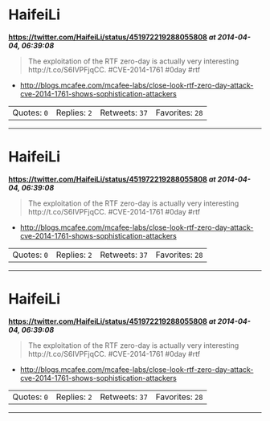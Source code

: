 # HaifeiLi
**https://twitter.com/HaifeiLi/status/451972219288055808 _at 2014-04-04, 06:39:08_**
<blockquote>
The exploitation of the RTF zero-day is actually very interesting http://t.co/S6IVPFjqCC. #CVE-2014-1761 #0day #rtf
</blockquote>

* http://blogs.mcafee.com/mcafee-labs/close-look-rtf-zero-day-attack-cve-2014-1761-shows-sophistication-attackers

<table><tr>
<td>Quotes: <code>0</code></td>
<td>Replies: <code>2</code></td>
<td>Retweets: <code>37</code></td>
<td>Favorites: <code>28</code></td>
</tr></table>

---

# HaifeiLi
**https://twitter.com/HaifeiLi/status/451972219288055808 _at 2014-04-04, 06:39:08_**
<blockquote>
The exploitation of the RTF zero-day is actually very interesting http://t.co/S6IVPFjqCC. #CVE-2014-1761 #0day #rtf
</blockquote>

* http://blogs.mcafee.com/mcafee-labs/close-look-rtf-zero-day-attack-cve-2014-1761-shows-sophistication-attackers

<table><tr>
<td>Quotes: <code>0</code></td>
<td>Replies: <code>2</code></td>
<td>Retweets: <code>37</code></td>
<td>Favorites: <code>28</code></td>
</tr></table>

---

# HaifeiLi
**https://twitter.com/HaifeiLi/status/451972219288055808 _at 2014-04-04, 06:39:08_**
<blockquote>
The exploitation of the RTF zero-day is actually very interesting http://t.co/S6IVPFjqCC. #CVE-2014-1761 #0day #rtf
</blockquote>

* http://blogs.mcafee.com/mcafee-labs/close-look-rtf-zero-day-attack-cve-2014-1761-shows-sophistication-attackers

<table><tr>
<td>Quotes: <code>0</code></td>
<td>Replies: <code>2</code></td>
<td>Retweets: <code>37</code></td>
<td>Favorites: <code>28</code></td>
</tr></table>

---

